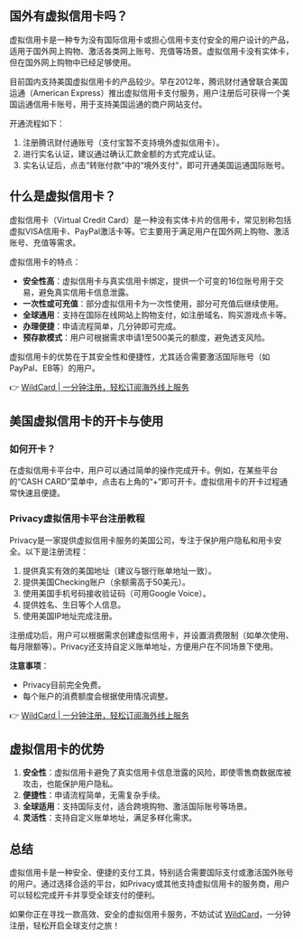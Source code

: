 ## 国外有虚拟信用卡吗？

虚拟信用卡是一种专为没有国际信用卡或担心信用卡支付安全的用户设计的产品，适用于国外网上购物、激活各类网上账号、充值等场景。虚拟信用卡没有实体卡，但在国外网上购物中已经足够使用。

目前国内支持美国虚拟信用卡的产品较少。早在2012年，腾讯财付通曾联合美国运通（American Express）推出虚拟信用卡支付服务，用户注册后可获得一个美国运通信用卡账号，用于支持美国运通的商户网站支付。

开通流程如下：
1. 注册腾讯财付通账号（支付宝暂不支持境外虚拟信用卡）。
2. 进行实名认证，建议通过确认汇款金额的方式完成认证。
3. 实名认证后，点击“转账付款”中的“境外支付”，即可开通美国运通国际账号。

## 什么是虚拟信用卡？

虚拟信用卡（Virtual Credit Card）是一种没有实体卡片的信用卡，常见别称包括虚拟VISA信用卡、PayPal激活卡等。它主要用于满足用户在国外网上购物、激活账号、充值等需求。

虚拟信用卡的特点：
- **安全性高**：虚拟信用卡与真实信用卡绑定，提供一个可变的16位账号用于交易，避免真实信用卡信息泄露。
- **一次性或可充值**：部分虚拟信用卡为一次性使用，部分可充值后继续使用。
- **全球通用**：支持在国际在线网站上购物支付，如注册域名、购买游戏点卡等。
- **办理便捷**：申请流程简单，几分钟即可完成。
- **预存款模式**：用户可根据需求申请1至500美元的额度，避免透支风险。

虚拟信用卡的优势在于其安全性和便捷性，尤其适合需要激活国际账号（如PayPal、EB等）的用户。

👉 [WildCard | 一分钟注册，轻松订阅海外线上服务](https://bit.ly/bewildcard)

## 美国虚拟信用卡的开卡与使用

### 如何开卡？

在虚拟信用卡平台中，用户可以通过简单的操作完成开卡。例如，在某些平台的“CASH CARD”菜单中，点击右上角的“+”即可开卡。虚拟信用卡的开卡过程通常快速且便捷。

### Privacy虚拟信用卡平台注册教程

Privacy是一家提供虚拟信用卡服务的美国公司，专注于保护用户隐私和用卡安全。以下是注册流程：
1. 提供真实有效的美国地址（建议与银行账单地址一致）。
2. 提供美国Checking账户（余额需高于50美元）。
3. 使用美国手机号码接收验证码（可用Google Voice）。
4. 提供姓名、生日等个人信息。
5. 使用美国IP地址完成注册。

注册成功后，用户可以根据需求创建虚拟信用卡，并设置消费限制（如单次使用、每月限额等）。Privacy还支持自定义账单地址，方便用户在不同场景下使用。

**注意事项**：
- Privacy目前完全免费。
- 每个账户的消费额度会根据使用情况调整。

👉 [WildCard | 一分钟注册，轻松订阅海外线上服务](https://bit.ly/bewildcard)

## 虚拟信用卡的优势

1. **安全性**：虚拟信用卡避免了真实信用卡信息泄露的风险，即使零售商数据库被攻击，也能保护用户隐私。
2. **便捷性**：申请流程简单，无需复杂手续。
3. **全球适用**：支持国际支付，适合跨境购物、激活国际账号等场景。
4. **灵活性**：支持自定义账单地址，满足多样化需求。

## 总结

虚拟信用卡是一种安全、便捷的支付工具，特别适合需要国际支付或激活国外账号的用户。通过选择合适的平台，如Privacy或其他支持虚拟信用卡的服务商，用户可以轻松完成开卡并享受全球支付的便利。

如果你正在寻找一款高效、安全的虚拟信用卡服务，不妨试试 [WildCard](https://bit.ly/bewildcard)，一分钟注册，轻松开启全球支付之旅！